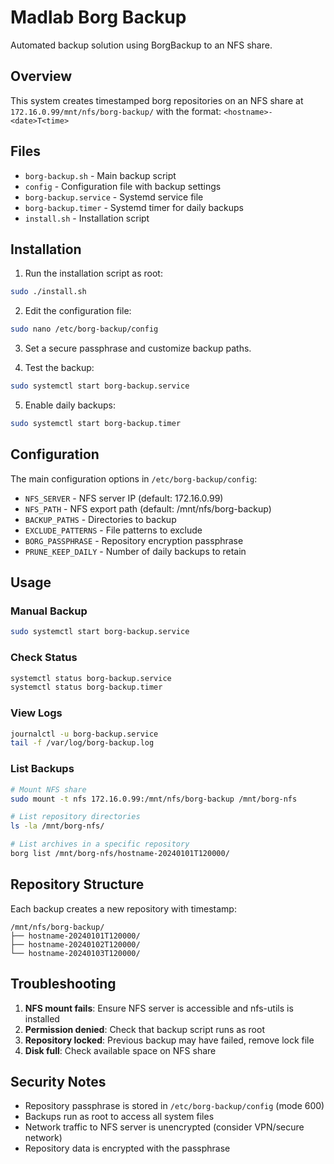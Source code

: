 # Madlab Borg Backup

Automated backup solution using BorgBackup to an NFS share.

## Overview

This system creates timestamped borg repositories on an NFS share at `172.16.0.99/mnt/nfs/borg-backup/` with the format: `<hostname>-<date>T<time>`

## Files

- `borg-backup.sh` - Main backup script
- `config` - Configuration file with backup settings
- `borg-backup.service` - Systemd service file
- `borg-backup.timer` - Systemd timer for daily backups
- `install.sh` - Installation script

## Installation

1. Run the installation script as root:
```bash
sudo ./install.sh
```

2. Edit the configuration file:
```bash
sudo nano /etc/borg-backup/config
```

3. Set a secure passphrase and customize backup paths.

4. Test the backup:
```bash
sudo systemctl start borg-backup.service
```

5. Enable daily backups:
```bash
sudo systemctl start borg-backup.timer
```

## Configuration

The main configuration options in `/etc/borg-backup/config`:

- `NFS_SERVER` - NFS server IP (default: 172.16.0.99)
- `NFS_PATH` - NFS export path (default: /mnt/nfs/borg-backup)
- `BACKUP_PATHS` - Directories to backup
- `EXCLUDE_PATTERNS` - File patterns to exclude
- `BORG_PASSPHRASE` - Repository encryption passphrase
- `PRUNE_KEEP_DAILY` - Number of daily backups to retain

## Usage

### Manual Backup
```bash
sudo systemctl start borg-backup.service
```

### Check Status
```bash
systemctl status borg-backup.service
systemctl status borg-backup.timer
```

### View Logs
```bash
journalctl -u borg-backup.service
tail -f /var/log/borg-backup.log
```

### List Backups
```bash
# Mount NFS share
sudo mount -t nfs 172.16.0.99:/mnt/nfs/borg-backup /mnt/borg-nfs

# List repository directories
ls -la /mnt/borg-nfs/

# List archives in a specific repository
borg list /mnt/borg-nfs/hostname-20240101T120000/
```

## Repository Structure

Each backup creates a new repository with timestamp:
```
/mnt/nfs/borg-backup/
├── hostname-20240101T120000/
├── hostname-20240102T120000/
└── hostname-20240103T120000/
```

## Troubleshooting

1. **NFS mount fails**: Ensure NFS server is accessible and nfs-utils is installed
2. **Permission denied**: Check that backup script runs as root
3. **Repository locked**: Previous backup may have failed, remove lock file
4. **Disk full**: Check available space on NFS share

## Security Notes

- Repository passphrase is stored in `/etc/borg-backup/config` (mode 600)
- Backups run as root to access all system files
- Network traffic to NFS server is unencrypted (consider VPN/secure network)
- Repository data is encrypted with the passphrase